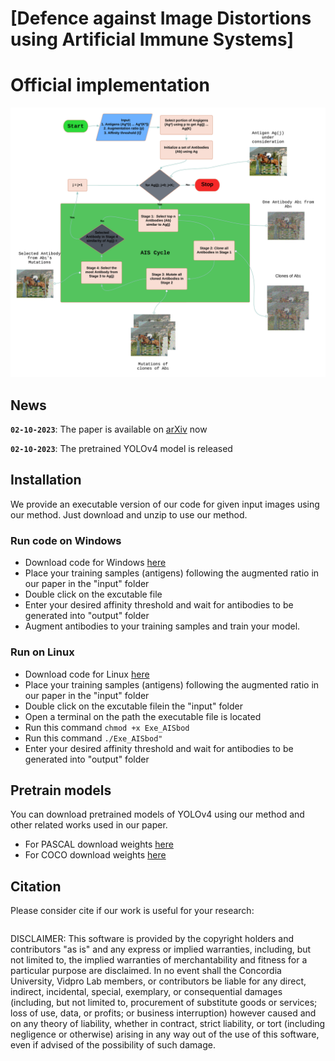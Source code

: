 # [Defence against Image Distortions using Artificial Immune Systems]
# Official implementation
![AISbod_Overview](figures/AISbod_flowchart_3.png)

## News

**`02-10-2023`**: The paper is available on [arXiv]() now

**`02-10-2023`**: The pretrained YOLOv4 model is released


## Installation

We provide an executable version of our code for given input images using our method. Just download and unzip to use our method.

### Run code on Windows
* Download code for Windows [here](https://drive.google.com/file/d/1awDgsXVG7j0Qnr35NyzYM2_3bTWNedOf/view?usp=drive_link)
* Place your training samples (antigens) following the augmented ratio in our paper in the "input" folder
* Double click on the excutable file
* Enter your desired affinity threshold and wait for antibodies to be generated into "output" folder
* Augment antibodies to your training samples and train your model. 

### Run on Linux
* Download code for Linux [here](https://drive.google.com/file/d/1OMGSsV5F9OIj8ijEhEaV7OkFeeQJWbQi/view?usp=drive_link)
* Place your training samples (antigens) following the augmented ratio in our paper in the "input" folder
* Double click on the excutable filein the "input" folder
* Open a terminal on the path the executable file is located
* Run this command ```chmod +x Exe_AISbod ```
* Run this command ```./Exe_AISbod"```
* Enter your desired affinity threshold and wait for antibodies to be generated into "output" folder


## Pretrain models

You can download pretrained models of YOLOv4 using our method and other related works used in our paper.
* For PASCAL download weights [here](https://drive.google.com/drive/folders/1-8DJR3tC9bHC6OAwCEpzonL3WSUUhO0d?usp=sharing)
* For COCO download weights [here](https://drive.google.com/drive/folders/1QwG-4RNs8rmzsJ2ZgtSLgrcSJHLrduDp?usp=sharing)



## Citation
Please consider cite if our work is useful for your research:

```Bibtex

```

 DISCLAIMER:
This software is provided by the copyright holders and contributors "as is" and any express or implied warranties, including, but not  limited to, the implied warranties of merchantability and fitness for 
a particular purpose are disclaimed. In no event shall the Concordia University, Vidpro Lab members, or 
contributors be liable for any direct, indirect, incidental, special, exemplary, or consequential damages (including, but not limited to, procurement of substitute goods or services; loss of use, data, or 
profits; or business interruption) however caused and on any theory of liability, whether in contract, strict liability, or tort (including negligence or otherwise) arising in any way out of the use of this software, even if advised of the possibility of such damage.